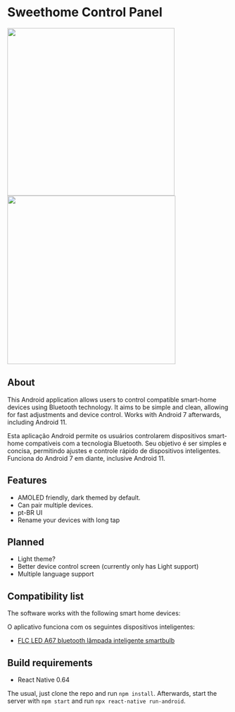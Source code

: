 # Sweethome Control Panel

<img src="https://imgur.com/iPfPPGl.png" width="380"></img>
<img src="https://imgur.com/mX0lyiC.png" width="382"></img>

## About
This Android application allows users to control compatible smart-home devices using Bluetooth technology.
It aims to be simple and clean, allowing for fast adjustments and device control.
Works with Android 7 afterwards, including Android 11.

Esta aplicação Android permite os usuários controlarem dispositivos smart-home compatíveis com a tecnologia Bluetooth.
Seu objetivo é ser simples e concisa, permitindo ajustes e controle rápido de dispositivos inteligentes.
Funciona do Android 7 em diante, inclusive Android 11.

## Features

* AMOLED friendly, dark themed by default.
* Can pair multiple devices.
* pt-BR UI
* Rename your devices with long tap

## Planned

* Light theme?
* Better device control screen (currently only has Light support)
* Multiple language support

## Compatibility list
The software works with the following smart home devices:

O aplicativo funciona com os seguintes dispositivos inteligentes:

* [FLC LED A67 bluetooth lâmpada inteligente smartbulb](https://a-static.mlcdn.com.br/618x463/lamp-led-bulbo-a67-95w-bivolt-e-27-smart-bluetooth-flc/eishop/3669556042/7fb4e9e9029ea5f9235c37f30eea16d3.jpg)

## Build requirements

* React Native 0.64

The usual, just clone the repo and run  ```npm install```. Afterwards, start the server with ```npm start``` and run ```npx react-native run-android```.